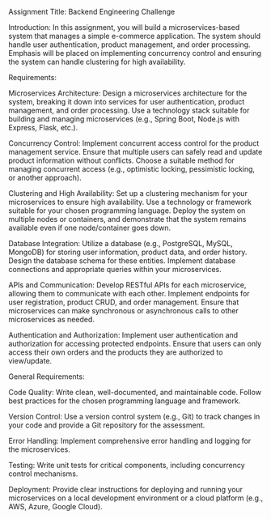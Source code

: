 Assignment Title: Backend Engineering Challenge

Introduction: In this assignment, you will build a microservices-based system that manages a simple e-commerce application. The system should handle user authentication, product management, and order processing. Emphasis will be placed on implementing concurrency control and ensuring the system can handle clustering for high availability.

Requirements:

Microservices Architecture: Design a microservices architecture for the system, breaking it down into services for user authentication, product management, and order processing.
Use a technology stack suitable for building and managing microservices (e.g., Spring Boot, Node.js with Express, Flask, etc.).

Concurrency Control: Implement concurrent access control for the product management service. Ensure that multiple users can safely read and update product information without conflicts.
Choose a suitable method for managing concurrent access (e.g., optimistic locking, pessimistic locking, or another approach).


Clustering and High Availability: Set up a clustering mechanism for your microservices to ensure high availability. Use a technology or framework suitable for your chosen programming language.
Deploy the system on multiple nodes or containers, and demonstrate that the system remains available even if one node/container goes down.


Database Integration: Utilize a database (e.g., PostgreSQL, MySQL, MongoDB) for storing user information, product data, and order history. Design the database schema for these entities.
Implement database connections and appropriate queries within your microservices.


APIs and Communication: Develop RESTful APIs for each microservice, allowing them to communicate with each other.
Implement endpoints for user registration, product CRUD, and order management.
Ensure that microservices can make synchronous or asynchronous calls to other microservices as needed.


Authentication and Authorization: Implement user authentication and authorization for accessing protected endpoints.
Ensure that users can only access their own orders and the products they are authorized to view/update.


General Requirements:

Code Quality: Write clean, well-documented, and maintainable code. Follow best practices for the chosen programming language and framework.

Version Control: Use a version control system (e.g., Git) to track changes in your code and provide a Git repository for the assessment.

Error Handling: Implement comprehensive error handling and logging for the microservices.

Testing: Write unit tests for critical components, including concurrency control mechanisms.

Deployment: Provide clear instructions for deploying and running your microservices on a local development environment or a cloud platform (e.g., AWS, Azure, Google Cloud).
